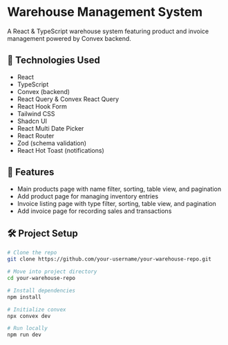 # Warehouse Management System

A React & TypeScript warehouse system featuring product and invoice management powered by Convex backend.

## 🔧 Technologies Used  
- React  
- TypeScript  
- Convex (backend)  
- React Query & Convex React Query  
- React Hook Form  
- Tailwind CSS  
- Shadcn UI  
- React Multi Date Picker  
- React Router  
- Zod (schema validation)  
- React Hot Toast (notifications)

## 🚀 Features  
- Main products page with name filter, sorting, table view, and pagination  
- Add product page for managing inventory entries  
- Invoice listing page with type filter, sorting, table view, and pagination  
- Add invoice page for recording sales and transactions

## 🛠 Project Setup

```bash
# Clone the repo
git clone https://github.com/your-username/your-warehouse-repo.git

# Move into project directory
cd your-warehouse-repo

# Install dependencies
npm install

# Initialize convex
npx convex dev

# Run locally
npm run dev
